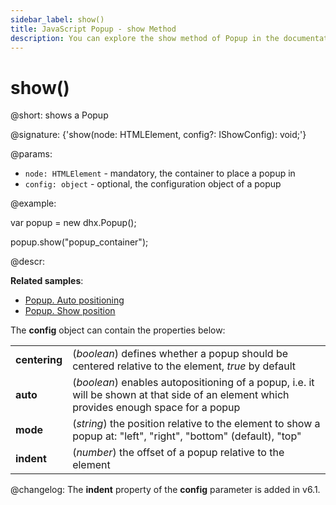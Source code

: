 ```yaml
---
sidebar_label: show()
title: JavaScript Popup - show Method 
description: You can explore the show method of Popup in the documentation of the DHTMLX JavaScript UI library. Browse developer guides and API reference, try out code examples and live demos, and download a free 30-day evaluation version of DHTMLX Suite 7.
---
```


# show()

@short: shows a Popup

@signature: {'show(node: HTMLElement, config?: IShowConfig): void;'}

@params:
- `node: HTMLElement` - mandatory, the container to place a popup in
- `config: object` - optional, the configuration object of a popup

@example:
<div id="popup_container"></div>

var popup = new dhx.Popup();

popup.show("popup_container");

@descr:

**Related samples**:
- [Popup. Auto positioning](https://snippet.dhtmlx.com/bz1ekc71)
- [Popup. Show position](https://snippet.dhtmlx.com/bu4uj2ik)

The **config** object can contain the properties below:

<table>
	<tbody>
        <tr>
			<td><b>centering</b></td>
			<td>(<i>boolean</i>) defines whether a popup should be centered relative to the element, <i>true</i> by default</td>
		</tr>
        <tr>
			<td><b>auto</b></td>
			<td>(<i>boolean</i>) enables autopositioning of a popup, i.e. it will be shown at that side of an element which provides enough space for a popup</td>
		</tr>
        <tr>
			<td><b>mode</b></td>
			<td>(<i>string</i>) the position relative to the element to show a popup at: "left", "right", "bottom" (default), "top"</td>
		</tr>
        <tr>
			<td><b>indent</b></td>
			<td>(<i>number</i>) the offset of a popup relative to the element</td>
		</tr>
    </tbody>
</table>

@changelog:
The **indent** property of the **config** parameter is added in v6.1.

[comment]: # (@related:popup/work_with_popup.md#hidingshowing-popup)

[comment]: # (@relatedapi: popup/api/popup_hide_method.md)
